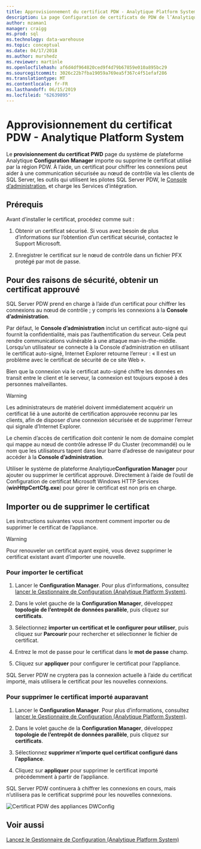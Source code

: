 ```yaml
---
title: Approvisionnement du certificat PDW - Analytique Platform System | Microsoft Docs
description: La page Configuration de certificats de PDW de l’Analytique Platform System Configuration Manager importe ou supprime le certificat utilisé par la région PDW.
author: mzaman1
manager: craigg
ms.prod: sql
ms.technology: data-warehouse
ms.topic: conceptual
ms.date: 04/17/2018
ms.author: murshedz
ms.reviewer: martinle
ms.openlocfilehash: af6d4df964820ced9f4d79b67859e010a895bc29
ms.sourcegitcommit: 3026c22b7fba19059a769ea5f367c4f51efaf286
ms.translationtype: MT
ms.contentlocale: fr-FR
ms.lasthandoff: 06/15/2019
ms.locfileid: "62639895"
---
```

# <a name="pdw-certificate-provisioning---analytics-platform-system"></a>Approvisionnement du certificat PDW - Analytique Platform System
Le **provisionnement du certificat PWD** page du système de plateforme Analytique **Configuration Manager** importe ou supprime le certificat utilisé par la région PDW. À l’aide, un certificat pour chiffrer les connexions peut aider à une communication sécurisée au nœud de contrôle via les clients de SQL Server, les outils qui utilisent les pilotes SQL Server PDW, le [Console d’administration](monitor-the-appliance-by-using-the-admin-console.md), et charge les Services d’intégration.  
  
## <a name="prerequisites"></a>Prérequis  
Avant d’installer le certificat, procédez comme suit :  
  
1.  Obtenir un certificat sécurisé. Si vous avez besoin de plus d’informations sur l’obtention d’un certificat sécurisé, contactez le Support Microsoft.  
  
2.  Enregistrer le certificat sur le nœud de contrôle dans un fichier PFX protégé par mot de passe.  
  
## <a name="for-security-reasons-obtain-a-trusted-certificate"></a>Pour des raisons de sécurité, obtenir un certificat approuvé  
SQL Server PDW prend en charge à l’aide d’un certificat pour chiffrer les connexions au nœud de contrôle ; y compris les connexions à la **Console d’administration**.  
  
Par défaut, le **Console d’administration** inclut un certificat auto-signé qui fournit la confidentialité, mais pas l’authentification du serveur. Cela peut rendre communications vulnérable à une attaque man-in-the-middle. Lorsqu’un utilisateur se connecte à la Console d’administration en utilisant le certificat auto-signé, Internet Explorer retourne l’erreur : « Il est un problème avec le certificat de sécurité de ce site Web ».  
  
Bien que la connexion via le certificat auto-signé chiffre les données en transit entre le client et le serveur, la connexion est toujours exposé à des personnes malveillantes.  
  
> [!WARNING]  
> Les administrateurs de matériel doivent immédiatement acquérir un certificat lié à une autorité de certification approuvée reconnu par les clients, afin de disposer d’une connexion sécurisée et de supprimer l’erreur qui signale d’Internet Explorer.  
  
Le chemin d’accès de certification doit contenir le nom de domaine complet qui mappe au nœud de contrôle adresse IP du Cluster (recommandé) ou le nom que les utilisateurs tapent dans leur barre d’adresse de navigateur pour accéder à la **Console d’administration**.  
  
Utiliser le système de plateforme Analytique**Configuration Manager** pour ajouter ou supprimer le certificat approuvé. Directement à l’aide de l’outil de Configuration de certificat Microsoft Windows HTTP Services (**winHttpCertCfg.exe**) pour gérer le certificat est non pris en charge.  
  
## <a name="import-or-remove-the-certificate"></a>Importer ou de supprimer le certificat  
Les instructions suivantes vous montrent comment importer ou de supprimer le certificat de l’appliance.

> [!WARNING]
> Pour renouveler un certificat ayant expiré, vous devez supprimer le certificat existant avant d’importer une nouvelle.
  
### <a name="to-import-the-certificate"></a>Pour importer le certificat  
  
1.  Lancer le **Configuration Manager**. Pour plus d’informations, consultez [lancer le Gestionnaire de Configuration &#40;Analytique Platform System&#41;](launch-the-configuration-manager.md).  
  
2.  Dans le volet gauche de la **Configuration Manager**, développez **topologie de l’entrepôt de données parallèle**, puis cliquez sur **certificats**.  
  
3.  Sélectionnez **importer un certificat et le configurer pour utiliser**, puis cliquez sur **Parcourir** pour rechercher et sélectionner le fichier de certificat.  
  
4.  Entrez le mot de passe pour le certificat dans le **mot de passe** champ.  
  
5.  Cliquez sur **appliquer** pour configurer le certificat pour l’appliance.  
  
SQL Server PDW ne cryptera pas la connexion actuelle à l’aide du certificat importé, mais utilisera le certificat pour les nouvelles connexions.  
  
### <a name="to-remove-the-previously-imported-certificate"></a>Pour supprimer le certificat importé auparavant  
  
1.  Lancer le **Configuration Manager**. Pour plus d’informations, consultez [lancer le Gestionnaire de Configuration &#40;Analytique Platform System&#41;](launch-the-configuration-manager.md).  
  
2.  Dans le volet gauche de la **Configuration Manager**, développez **topologie de l’entrepôt de données parallèle**, puis cliquez sur **certificats**.  
  
3.  Sélectionnez **supprimer n’importe quel certificat configuré dans l’appliance**.  
  
4.  Cliquez sur **appliquer** pour supprimer le certificat importé précédemment à partir de l’appliance.  
  
SQL Server PDW continuera à chiffrer les connexions en cours, mais n’utilisera pas le certificat supprimé pour les nouvelles connexions.  
  
![Certificat PDW des appliances DWConfig](./media/pdw-certificate-provisioning/SQL_Server_PDW_DWConfig_ApplPDWCert.png "SQL_Server_PDW_DWConfig_ApplPDWCert")  
  
## <a name="see-also"></a>Voir aussi  
[Lancez le Gestionnaire de Configuration &#40;Analytique Platform System&#41;](launch-the-configuration-manager.md)  
<!-- MISSING LINKS [HDInsight Certificate Provisioning &#40;Analytics Platform System&#41;](hdinsight-certificate-provisioning.md)  -->  
  
